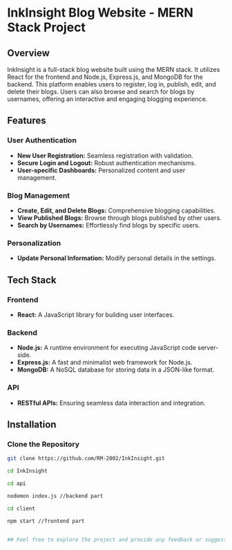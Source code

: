 # InkInsight Blog Website - MERN Stack Project

## Overview

InkInsight is a full-stack blog website built using the MERN stack. It utilizes React for the frontend and Node.js, Express.js, and MongoDB for the backend. This platform enables users to register, log in, publish, edit, and delete their blogs. Users can also browse and search for blogs by usernames, offering an interactive and engaging blogging experience.

## Features

### User Authentication
- **New User Registration:** Seamless registration with validation.
- **Secure Login and Logout:** Robust authentication mechanisms.
- **User-specific Dashboards:** Personalized content and user management.

### Blog Management
- **Create, Edit, and Delete Blogs:** Comprehensive blogging capabilities.
- **View Published Blogs:** Browse through blogs published by other users.
- **Search by Usernames:** Effortlessly find blogs by specific users.

### Personalization
- **Update Personal Information:** Modify personal details in the settings.

## Tech Stack

### Frontend
- **React:** A JavaScript library for building user interfaces.

### Backend
- **Node.js:** A runtime environment for executing JavaScript code server-side.
- **Express.js:** A fast and minimalist web framework for Node.js.
- **MongoDB:** A NoSQL database for storing data in a JSON-like format.

### API
- **RESTful APIs:** Ensuring seamless data interaction and integration.

## Installation

### Clone the Repository

```bash
git clone https://github.com/RM-2002/InkInsight.git

cd InkInsight

cd api

nodemon index.js //backend part

cd client

npm start //frontend part


## Feel free to explore the project and provide any feedback or suggestions!



